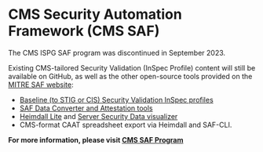 # CMS Security Automation Framework (CMS SAF)

The CMS ISPG SAF program was discontinued in September 2023.

Existing CMS-tailored Security Validation (InSpec Profile) content will still be available on GitHub, as well as the other open-source tools provided on the [MITRE SAF website](https://saf.mitre.org/): 

- [Baseline (to STIG or CIS) Security Validation InSpec profiles](https://saf.mitre.org/libs/validate)
- [SAF Data Converter and Attestation tools](https://saf-cli.mitre.org/)
- [Heimdall Lite](https://heimdall-lite.mitre.org/) and [Server Security Data visualizer](https://github.com/mitre/heimdall2)
- CMS-format CAAT spreadsheet export via Heimdall and SAF-CLI.

**For more information, please visit [CMS SAF Program](https://security.cms.gov/learn/security-automation-framework-saf)**
